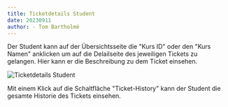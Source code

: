 ```yaml
---
title: Ticketdetails Student 
date: 20230911
author: - Tom Bartholmé
---
```


Der Student kann auf der Übersichtsseite die "Kurs ID" oder den "Kurs Namen" anklicken
um auf die Delailseite des jeweiligen Tickets zu gelangen. Hier kann er die Beschreibung
zu dem Ticket einsehen.

![Ticketdetails Student](ticket_detail.png)

Mit einem Klick auf die Schaltfläche "Ticket-History" kann der Student die gesamte 
Historie des Tickets einsehen.

